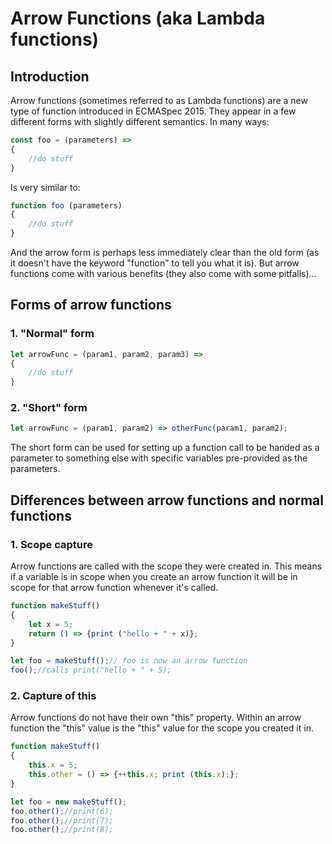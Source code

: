 # Arrow Functions (aka Lambda functions)

## Introduction

Arrow functions (sometimes referred to as Lambda functions) are a new type of function introduced in ECMASpec 2015. They appear in a few different forms with slightly different semantics. In many ways:

```js
const foo = (parameters) =>
{
    //do stuff
}
```

Is very similar to:

```js
function foo (parameters)
{
    //do stuff
}
```

And the arrow form is perhaps less immediately clear than the old form (as it doesn't have the keyword "function" to tell you what it is). But arrow functions come with various benefits (they also come with some pitfalls)...

## Forms of arrow functions

### 1. "Normal" form

```js
let arrowFunc = (param1, param2, param3) =>
{
    //do stuff
}
```

### 2. "Short" form

```js
let arrowFunc = (param1, param2) => otherFunc(param1, param2);
```

The short form can be used for setting up a function call to be handed as a parameter to something else with specific variables pre-provided as the parameters.

## Differences between arrow functions and normal functions

### 1. Scope capture

Arrow functions are called with the scope they were created in. This means if a variable is in scope when you create an arrow function it will be in scope for that arrow function whenever it's called.

```js
function makeStuff()
{
    let x = 5;
    return () => {print ("hello + " + x)};
}

let foo = makeStuff();// foo is now an arrow function
foo();//calls print("hello + " + 5);
```

### 2. Capture of this

Arrow functions do not have their own "this" property. Within an arrow function the "this" value is the "this" value for the scope you created it in.

```js
function makeStuff()
{
    this.x = 5;
    this.other = () => {++this.x; print (this.x);};
}

let foo = new makeStuff();
foo.other();//print(6);
foo.other();//print(7);
foo.other();//print(8);
```